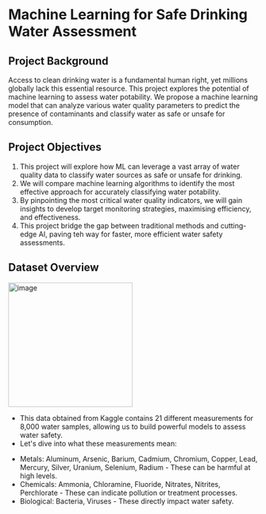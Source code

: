 # Machine Learning for Safe Drinking Water Assessment 

## Project Background
Access to clean drinking water is a fundamental human right, yet millions globally lack this essential resource. This project explores the potential of machine learning to assess water potability. We propose a machine learning model that can analyze various water quality parameters to predict the presence of contaminants and classify water as safe or unsafe for consumption.

## Project Objectives
1. This project will explore how ML can leverage a vast array of water quality data to classify water sources as safe or unsafe for drinking. 
2. We will compare machine learning algorithms to identify the most effective approach for accurately classifying water potability. 
3. By pinpointing the most critical water quality indicators, we will gain insights to develop target monitoring strategies, maximising efficiency, and effectiveness. 
4. This project bridge the gap between traditional methods and cutting-edge AI, paving teh way for faster, more efficient water safety assessments.

## Dataset Overview
<img width="250" alt="image" src="https://github.com/jeffwongqy/Biomedical-Healthcare-Genomics-Data-Science/assets/100281127/53c42798-48f1-451f-a218-e56c1aa85a79">  

- This data obtained from Kaggle contains 21 different measurements for 8,000 water samples, allowing us to build powerful models to assess water safety. 
- Let's dive into what these measurements mean:
* Metals: Aluminum, Arsenic, Barium, Cadmium, Chromium, Copper, Lead, Mercury, Silver, Uranium, Selenium, Radium - These can be harmful at high levels.
* Chemicals: Ammonia, Chloramine, Fluoride, Nitrates, Nitrites, Perchlorate - These can indicate pollution or treatment processes.
* Biological: Bacteria, Viruses - These directly impact water safety.

